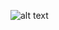 ![alt text](https://raw.githubusercontent.com/daquang/YAMDA/master/logo/logoYAMDA.jpg?token=ADRfULyKndnDXNg0Pem0lUfs-3Z52qiNks5afSM7wA%3D%3D "Fast GPU-enabled motif discovery")

